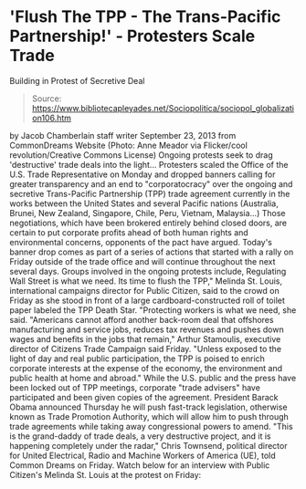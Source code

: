 # 'Flush The TPP - The Trans-Pacific Partnership!' - Protesters Scale Trade 
Building in Protest of Secretive Deal

> Source: https://www.bibliotecapleyades.net/Sociopolitica/sociopol_globalization106.htm

by Jacob Chamberlain
staff writer
September 23, 2013
from
CommonDreams Website
(Photo: Anne Meador
via Flicker/cool revolution/Creative Commons License)
Ongoing protests seek to drag
'destructive' trade deals
into the
light...
Protesters
scaled the Office of the U.S. Trade
Representative on Monday and dropped banners
calling for greater transparency and an end to "corporatocracy" over the
ongoing and
secretive Trans-Pacific Partnership
(TPP) trade agreement currently in
the works between the United States and several Pacific nations (Australia,
Brunei, New Zealand, Singapore, Chile, Peru, Vietnam, Malaysia...)
Those negotiations, which have been brokered
entirely behind closed doors, are certain to put corporate profits ahead of
both human rights and environmental concerns, opponents of the pact have
argued.
Today's banner drop comes as part of a series of
actions that started with a
rally on Friday outside of the trade office and will
continue throughout the next several days.
Groups involved in the
ongoing protests include,
Regulating Wall Street is what we need.
Its time to flush the TPP," Melinda St. Louis, international campaigns
director for Public Citizen,
said to the crowd on Friday as she stood in front of a large
cardboard-constructed roll of toilet paper labeled the TPP Death Star.
"Protecting workers is what we need, she
said.
"Americans cannot afford another back-room
deal that offshores manufacturing and service jobs, reduces tax revenues
and pushes down wages and benefits in the jobs that remain," Arthur
Stamoulis, executive director of Citizens Trade Campaign
said Friday.
"Unless exposed to the light of day and real
public participation, the TPP is poised to enrich corporate interests at
the expense of the economy, the environment and public health at home
and abroad."
While the U.S. public and the press have been
locked out of TPP meetings, corporate "trade advisers" have participated and
been given copies of the agreement.
President Barack Obama
announced
Thursday he will push fast-track legislation, otherwise known as Trade
Promotion Authority, which will allow him to push through trade agreements
while taking away congressional powers to amend.
"This is the grand-daddy of trade deals, a
very destructive project, and it is happening completely under the
radar," Chris Townsend, political director for United Electrical, Radio
and Machine Workers of America (UE),
told Common Dreams on Friday.
Watch below for an interview with Public
Citizen's Melinda St. Louis at the protest on Friday:
